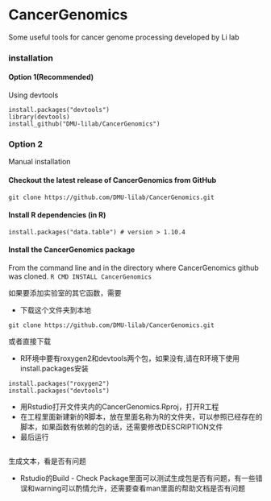 # CancerGenomics
Some useful tools for cancer genome processing developed by Li lab

### installation
#### Option 1(Recommended)
Using devtools
```
install.packages("devtools")
library(devtools)
install_github("DMU-lilab/CancerGenomics")
```
### Option 2
Manual installation
#### Checkout the latest release of CancerGenomics from GitHub
```git clone https://github.com/DMU-lilab/CancerGenomics.git```
#### Install R dependencies (in R)
 ```install.packages("data.table") # version > 1.10.4```

#### Install the CancerGenomics package
From the command line and in the directory where CancerGenomics github was cloned.
```R CMD INSTALL CancerGenomics ```


如果要添加实验室的其它函数，需要
* 下载这个文件夹到本地
```
git clone https://github.com/DMU-lilab/CancerGenomics.git
```
或者直接下载
* R环境中要有roxygen2和devtools两个包，如果没有,请在R环境下使用install.packages安装

```
install.packages("roxygen2")
install.packages("devtools")
```
* 用Rstudio打开文件夹内的CancerGenomics.Rproj，打开R工程
* 在工程里面新建新的R脚本，放在里面名称为R的文件夹，可以参照已经存在的脚本，如果函数有依赖的包的话，还需要修改DESCRIPTION文件
* 最后运行
```devtools::document()
```
生成文本，看是否有问题
* Rstudio的Build - Check Package里面可以测试生成包是否有问题，有一些错误和warning可以酌情允许，还需要查看man里面的帮助文档是否有问题

